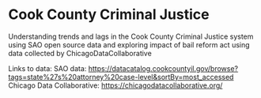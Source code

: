 # Cook County Criminal Justice
Understanding trends and lags in the Cook County Criminal Justice system using SAO open source data and exploring impact of bail reform act using data collected by ChicagoDataCollaborative

Links to data:
SAO data: https://datacatalog.cookcountyil.gov/browse?tags=state%27s%20attorney%20case-level&sortBy=most_accessed
Chicago Data Collaborative: https://chicagodatacollaborative.org/
